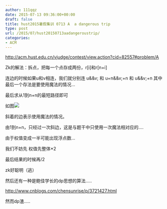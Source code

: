 ```yaml
---
author: 111qqz
date: 2015-07-13 09:36:00+00:00
draft: false
title: hust2015暑假集训 0713 A  a dangerous trip
type: post
url: /2015/07/hust20150713aadangeroustrip/
categories:
- ACM
---
```


http://acm.hust.edu.cn/vjudge/contest/view.action?cid=82557#problem/A







Zk的解法：拆点，把每一个点存成两份，r[i]和r[n+i]




连边的时候如果u和v相连，我们就分别连 u&&v; 和 u+n&&v;+n  和 u&&v;+n  其中最后一个存法是要使用魔法的情况...




最后求从1到n+n的最短路径即可




如图![](https://111qqz.com/wp-content/uploads/2015/11/131729505798135.png)





斜着的边表示使用魔法的情况。




由1到n+n，只经过一次斜边，这是与题干中只使用一次魔法相对应的....




由于权值变成一半可能出现浮点数...




我们不妨先 权值先整体*2




最后结果的时候再/2 




zk好聪明（逃）







然后还有一种是鲍佳学长的dp思想的算法.....




http://www.cnblogs.com/chensunrise/p/3721427.html




然而dp渣.....




